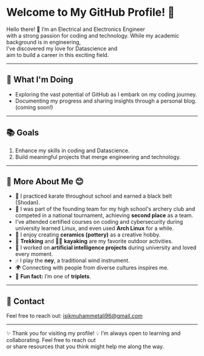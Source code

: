 
# Welcome to My GitHub Profile! 👋

Hello there! 🌟
I’m an Electrical and Electronics Engineer  
with a strong passion for coding and technology.
While my academic background is in engineering,  
I’ve discovered my love for Datascience and  
aim to build a career in this exciting field.

---

## 🌱 What I'm Doing  

- Exploring the vast potential of GitHub as I embark on my coding journey.
- Documenting my progress and sharing insights through a personal blog.
 (coming soon!)

---

## 📚 Goals  

1. Enhance my skills in coding and Datascience.
2. Build meaningful projects that merge engineering and technology.

---

## 🌟 More About Me 😊

- 🥋 I practiced karate throughout school and earned a black belt (Shodan).
- 🏹 I was part of the founding team for my high school's archery club and
  competed in a national tournament, achieving **second place** as a team.
- I’ve attended certified courses on coding and cybersecurity during
 university learned Linux, and even used **Arch Linux** for a while.
- 🎨 I enjoy creating **ceramics (pottery)** as a creative hobby.
- 🥾 **Trekking** and 🚣‍♂️ **kayaking** are my favorite outdoor activities.
- 🤖 I worked on **artificial intelligence projects** during university and
  loved every moment.
- 🎶 I play the **ney**, a traditional wind instrument.
- 🌍 Connecting with people from diverse cultures inspires me.
- 🎉 **Fun fact:** I’m one of **triplets**.

---

## 📧 Contact

Feel free to reach out: [isikmuhammetali96@gmail.com](mailto:isikmuhammetali96@gmail.com)

---
✨ Thank you for visiting my profile!
💡 I’m always open to learning and collaborating. Feel free to reach out  
or share resources that you think might help me along the way.
